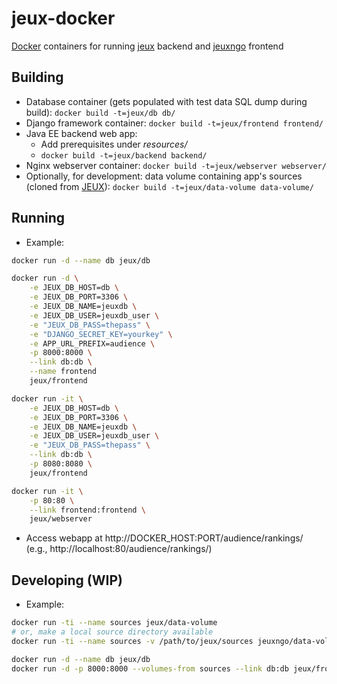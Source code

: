 # jeux-docker

[Docker](https://docker.com) containers for running [jeux](https://github.com/marthjod/jeux) backend and [jeuxngo](https://github.com/marthjod/jeuxngo) frontend

## Building

- Database container (gets populated with test data SQL dump during build):
`docker build -t=jeux/db db/`
- Django framework container:
`docker build -t=jeux/frontend frontend/`
- Java EE backend web app:
	- Add prerequisites under _resources/_
	- `docker build -t=jeux/backend backend/`
- Nginx webserver container:
`docker build -t=jeux/webserver webserver/`
- Optionally, for development: data volume containing app's sources (cloned from [JEUX](https://github.com/marthjod/jeux)):
`docker build -t=jeux/data-volume data-volume/`

## Running


- Example:

```bash
docker run -d --name db jeux/db

docker run -d \
	-e JEUX_DB_HOST=db \
	-e JEUX_DB_PORT=3306 \
	-e JEUX_DB_NAME=jeuxdb \
	-e JEUX_DB_USER=jeuxdb_user \
	-e "JEUX_DB_PASS=thepass" \
	-e "DJANGO_SECRET_KEY=yourkey" \
	-e APP_URL_PREFIX=audience \
	-p 8000:8000 \
	--link db:db \
	--name frontend
	jeux/frontend

docker run -it \
	-e JEUX_DB_HOST=db \
	-e JEUX_DB_PORT=3306 \
	-e JEUX_DB_NAME=jeuxdb \
	-e JEUX_DB_USER=jeuxdb_user \
	-e "JEUX_DB_PASS=thepass" \
	--link db:db \
	-p 8080:8080 \
	jeux/frontend

docker run -it \
	-p 80:80 \
	--link frontend:frontend \
	jeux/webserver
```

- Access webapp at http://DOCKER_HOST:PORT/audience/rankings/ (e.g., http://localhost:80/audience/rankings/)

## Developing (WIP)

- Example:

```bash
docker run -ti --name sources jeux/data-volume
# or, make a local source directory available
docker run -ti --name sources -v /path/to/jeux/sources jeuxngo/data-volume

docker run -d --name db jeux/db
docker run -d -p 8000:8000 --volumes-from sources --link db:db jeux/frontend
```





